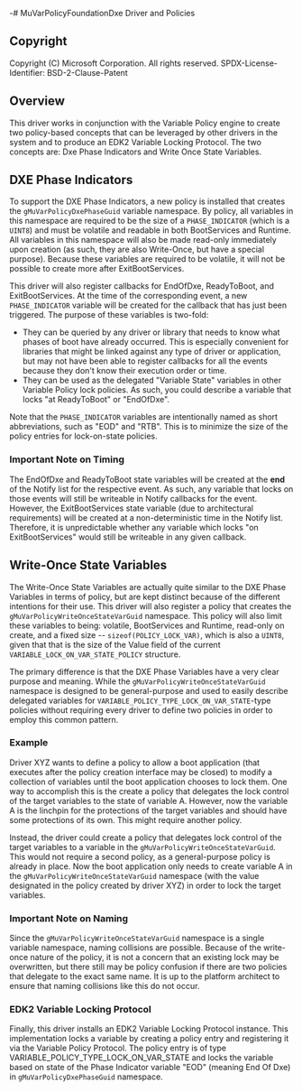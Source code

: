 -# MuVarPolicyFoundationDxe Driver and Policies
## Copyright

Copyright (C) Microsoft Corporation. All rights reserved.
SPDX-License-Identifier: BSD-2-Clause-Patent

## Overview

This driver works in conjunction with the Variable Policy engine to create two policy-based concepts that can be leveraged by other drivers in the system and to produce an EDK2 Variable Locking Protocol. The two concepts are: Dxe Phase Indicators and Write Once State Variables.

## DXE Phase Indicators

To support the DXE Phase Indicators, a new policy is installed that creates the `gMuVarPolicyDxePhaseGuid` variable namespace. By policy, all variables in this namespace are required to be the size of a `PHASE_INDICATOR` (which is a `UINT8`) and must be volatile and readable in both BootServices and Runtime. All variables in this namespace will also be made read-only immediately upon creation (as such, they are also Write-Once, but have a special purpose). Because these variables are required to be volatile, it will not be possible to create more after ExitBootServices.

This driver will also register callbacks for EndOfDxe, ReadyToBoot, and ExitBootServices. At the time of the corresponding event, a new `PHASE_INDICATOR` variable will be created for the callback that has just been triggered. The purpose of these variables is two-fold:

- They can be queried by any driver or library that needs to know what phases of boot have already occurred. This is especially convenient for libraries that might be linked against any type of driver or application, but may not have been able to register callbacks for all the events because they don't know their execution order or time.
- They can be used as the delegated "Variable State" variables in other Variable Policy lock policies. As such, you could describe a variable that locks "at ReadyToBoot" or "EndOfDxe".

Note that the `PHASE_INDICATOR` variables are intentionally named as short abbreviations, such as "EOD" and "RTB". This is to minimize the size of the policy entries for lock-on-state policies.

### Important Note on Timing

The EndOfDxe and ReadyToBoot state variables will be created at the **end** of the Notify list for the respective event. As such, any variable that locks on those events will still be writeable in Notify callbacks for the event. However, the ExitBootServices state variable (due to architectural requirements) will be created at a non-deterministic time in the Notify list. Therefore, it is unpredictable whether any variable which locks "on ExitBootServices" would still be writeable in any given callback.

## Write-Once State Variables

The Write-Once State Variables are actually quite similar to the DXE Phase Variables in terms of policy, but are kept distinct because of the different intentions for their use. This driver will also register a policy that creates the `gMuVarPolicyWriteOnceStateVarGuid` namespace. This policy will also limit these variables to being: volatile, BootServices and Runtime, read-only on create, and a fixed size -- `sizeof(POLICY_LOCK_VAR)`, which is also a `UINT8`, given that that is the size of the Value field of the current `VARIABLE_LOCK_ON_VAR_STATE_POLICY` structure.

The primary difference is that the DXE Phase Variables have a very clear purpose and meaning. While the `gMuVarPolicyWriteOnceStateVarGuid` namespace is designed to be general-purpose and used to easily describe delegated variables for `VARIABLE_POLICY_TYPE_LOCK_ON_VAR_STATE`-type policies without requiring every driver to define two policies in order to employ this common pattern.

### Example

Driver XYZ wants to define a policy to allow a boot application (that executes after the policy creation interface may be closed) to modify a collection of variables until the boot application chooses to lock them. One way to accomplish this is the create a policy that delegates the lock control of the target variables to the state of variable A. However, now the variable A is the linchpin for the protections of the target variables and should have some protections of its own. This might require another policy.

Instead, the driver could create a policy that delegates lock control of the target variables to a variable in the `gMuVarPolicyWriteOnceStateVarGuid`. This would not require a second policy, as a general-purpose policy is already in place. Now the boot application only needs to create variable A in the `gMuVarPolicyWriteOnceStateVarGuid` namespace (with the value designated in the policy created by driver XYZ) in order to lock the target variables.

### Important Note on Naming

Since the `gMuVarPolicyWriteOnceStateVarGuid` namespace is a single variable namespace, naming collisions are possible. Because of the write-once nature of the policy, it is not a concern that an existing lock may be overwritten, but there still may be policy confusion if there are two policies that delegate to the exact same name. It is up to the platform architect to ensure that naming collisions like this do not occur.

### EDK2 Variable Locking Protocol

Finally, this driver installs an EDK2 Variable Locking Protocol instance. This implementation locks a variable by creating a policy entry and registering it via the Variable Policy Protocol. The policy entry is of type VARIABLE_POLICY_TYPE_LOCK_ON_VAR_STATE and locks the variable based on state of the Phase Indicator variable "EOD" (meaning End Of Dxe) in `gMuVarPolicyDxePhaseGuid` namespace.
